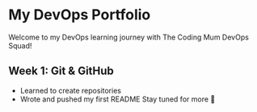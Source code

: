 # My DevOps Portfolio
Welcome to my DevOps learning journey with The Coding Mum DevOps Squad!
## Week 1: Git & GitHub
- Learned to create repositories
- Wrote and pushed my first README
Stay tuned for more 🚀